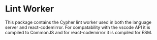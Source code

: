 # Lint Worker

This package contains the Cypher lint worker used in both the language server and react-codemirror. For compatability with the vscode API it is compiled to CommonJS and for react-codemirror it is compiled for ESM.